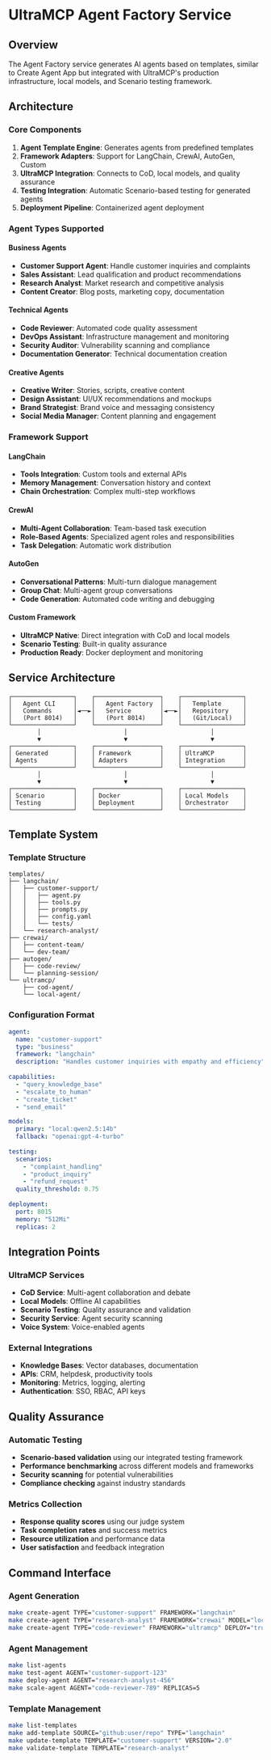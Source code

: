 # UltraMCP Agent Factory Service

## Overview
The Agent Factory service generates AI agents based on templates, similar to Create Agent App but integrated with UltraMCP's production infrastructure, local models, and Scenario testing framework.

## Architecture

### Core Components

1. **Agent Template Engine**: Generates agents from predefined templates
2. **Framework Adapters**: Support for LangChain, CrewAI, AutoGen, Custom
3. **UltraMCP Integration**: Connects to CoD, local models, and quality assurance
4. **Testing Integration**: Automatic Scenario-based testing for generated agents
5. **Deployment Pipeline**: Containerized agent deployment

### Agent Types Supported

#### Business Agents
- **Customer Support Agent**: Handle customer inquiries and complaints
- **Sales Assistant**: Lead qualification and product recommendations  
- **Research Analyst**: Market research and competitive analysis
- **Content Creator**: Blog posts, marketing copy, documentation

#### Technical Agents
- **Code Reviewer**: Automated code quality assessment
- **DevOps Assistant**: Infrastructure management and monitoring
- **Security Auditor**: Vulnerability scanning and compliance
- **Documentation Generator**: Technical documentation creation

#### Creative Agents
- **Creative Writer**: Stories, scripts, creative content
- **Design Assistant**: UI/UX recommendations and mockups
- **Brand Strategist**: Brand voice and messaging consistency
- **Social Media Manager**: Content planning and engagement

### Framework Support

#### LangChain
- **Tools Integration**: Custom tools and external APIs
- **Memory Management**: Conversation history and context
- **Chain Orchestration**: Complex multi-step workflows

#### CrewAI  
- **Multi-Agent Collaboration**: Team-based task execution
- **Role-Based Agents**: Specialized agent roles and responsibilities
- **Task Delegation**: Automatic work distribution

#### AutoGen
- **Conversational Patterns**: Multi-turn dialogue management
- **Group Chat**: Multi-agent group conversations
- **Code Generation**: Automated code writing and debugging

#### Custom Framework
- **UltraMCP Native**: Direct integration with CoD and local models
- **Scenario Testing**: Built-in quality assurance
- **Production Ready**: Docker deployment and monitoring

## Service Architecture

```
┌─────────────────┐    ┌──────────────────┐    ┌─────────────────┐
│   Agent CLI     │    │   Agent Factory  │    │   Template      │
│   Commands      │◄──►│   Service        │◄──►│   Repository    │
│   (Port 8014)   │    │   (Port 8014)    │    │   (Git/Local)   │
└─────────────────┘    └──────────────────┘    └─────────────────┘
        │                       │                       │
        ▼                       ▼                       ▼
┌─────────────────┐    ┌──────────────────┐    ┌─────────────────┐
│ Generated       │    │ Framework        │    │ UltraMCP        │
│ Agents          │    │ Adapters         │    │ Integration     │
└─────────────────┘    └──────────────────┘    └─────────────────┘
        │                       │                       │
        ▼                       ▼                       ▼
┌─────────────────┐    ┌──────────────────┐    ┌─────────────────┐
│ Scenario        │    │ Docker           │    │ Local Models    │
│ Testing         │    │ Deployment       │    │ Orchestrator    │
└─────────────────┘    └──────────────────┘    └─────────────────┘
```

## Template System

### Template Structure
```
templates/
├── langchain/
│   ├── customer-support/
│   │   ├── agent.py
│   │   ├── tools.py
│   │   ├── prompts.py
│   │   ├── config.yaml
│   │   └── tests/
│   └── research-analyst/
├── crewai/
│   ├── content-team/
│   └── dev-team/
├── autogen/
│   ├── code-review/
│   └── planning-session/
└── ultramcp/
    ├── cod-agent/
    └── local-agent/
```

### Configuration Format
```yaml
agent:
  name: "customer-support"
  type: "business"
  framework: "langchain"
  description: "Handles customer inquiries with empathy and efficiency"
  
capabilities:
  - "query_knowledge_base"
  - "escalate_to_human"
  - "create_ticket"
  - "send_email"

models:
  primary: "local:qwen2.5:14b"
  fallback: "openai:gpt-4-turbo"
  
testing:
  scenarios:
    - "complaint_handling"
    - "product_inquiry"
    - "refund_request"
  quality_threshold: 0.75
  
deployment:
  port: 8015
  memory: "512Mi"
  replicas: 2
```

## Integration Points

### UltraMCP Services
- **CoD Service**: Multi-agent collaboration and debate
- **Local Models**: Offline AI capabilities
- **Scenario Testing**: Quality assurance and validation
- **Security Service**: Agent security scanning
- **Voice System**: Voice-enabled agents

### External Integrations
- **Knowledge Bases**: Vector databases, documentation
- **APIs**: CRM, helpdesk, productivity tools
- **Monitoring**: Metrics, logging, alerting
- **Authentication**: SSO, RBAC, API keys

## Quality Assurance

### Automatic Testing
- **Scenario-based validation** using our integrated testing framework
- **Performance benchmarking** across different models and frameworks
- **Security scanning** for potential vulnerabilities
- **Compliance checking** against industry standards

### Metrics Collection
- **Response quality scores** using our judge system
- **Task completion rates** and success metrics
- **Resource utilization** and performance data
- **User satisfaction** and feedback integration

## Command Interface

### Agent Generation
```bash
make create-agent TYPE="customer-support" FRAMEWORK="langchain"
make create-agent TYPE="research-analyst" FRAMEWORK="crewai" MODEL="local"
make create-agent TYPE="code-reviewer" FRAMEWORK="ultramcp" DEPLOY="true"
```

### Agent Management
```bash
make list-agents
make test-agent AGENT="customer-support-123"
make deploy-agent AGENT="research-analyst-456"
make scale-agent AGENT="code-reviewer-789" REPLICAS=5
```

### Template Management
```bash
make list-templates
make add-template SOURCE="github:user/repo" TYPE="langchain"
make update-template TEMPLATE="customer-support" VERSION="2.0"
make validate-template TEMPLATE="research-analyst"
```